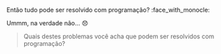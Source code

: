 Então tudo pode ser resolvido com programação? :face_with_monocle:

Ummm, na verdade não... :disappointed:

> Quais destes problemas você acha que podem ser resolvidos com programação?
